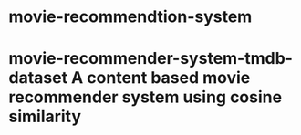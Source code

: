 # movie-recommendtion-system
# movie-recommender-system-tmdb-dataset A content based movie recommender system using cosine similarity
